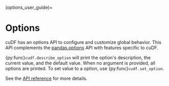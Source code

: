 (options_user_guide)=

# Options

cuDF has an options API to configure and customize global behavior.
This API complements the [pandas.options](https://pandas.pydata.org/docs/user_guide/options.html) API with features specific to cuDF.

{py:func}`cudf.describe_option` will print the option's description,
the current value, and the default value.
When no argument is provided,
all options are printed.
To set value to a option, use {py:func}`cudf.set_option`.

See the [API reference](api.options) for more details.
